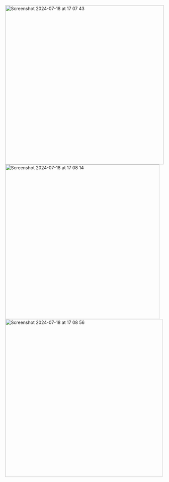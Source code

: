 
<img width="504" alt="Screenshot 2024-07-18 at 17 07 43" src="https://github.com/user-attachments/assets/a90ed7fc-45da-4357-bc31-ca893b03cdb4">
<img width="490" alt="Screenshot 2024-07-18 at 17 08 14" src="https://github.com/user-attachments/assets/294a48b3-36ee-4cf9-90d5-b8b2320831a6">
<img width="500" alt="Screenshot 2024-07-18 at 17 08 56" src="https://github.com/user-attachments/assets/ea0ae85f-9acc-4387-bd6f-97f11e3d609d">

